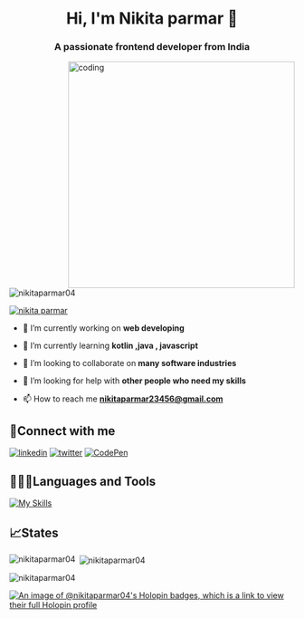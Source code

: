 <h1 align="center">Hi, I'm Nikita parmar 👋</h1>
<h3 align="center">A passionate frontend developer from India</h3>
<img align="right" alt="coding" width ="400" src ="https://media.tenor.com/S59bPkT0pqcAAAAC/programming.gif">

<p align="left"> <img src="https://komarev.com/ghpvc/?username=nikitaparmar04&label=Profile%20views&color=0e75b6&style=flat" alt="nikitaparmar04" /> </p>

<p align="left"> <a href="https://twitter.com/nikita parmar" target="blank"><img src="https://img.shields.io/twitter/follow/nikita parmar?logo=twitter&style=for-the-badge" alt="nikita parmar" /></a> </p>

- 🔭 I’m currently working on **web developing**

- 🌱 I’m currently learning **kotlin ,java , javascript**

- 👯 I’m looking to collaborate on **many software industries**

- 🤝 I’m looking for help with **other people who need my skills**

- 📫 How to reach me **nikitaparmar23456@gmail.com**

## 📲Connect with me
 [![linkedin](https://img.shields.io/badge/linkedin-0A66C2?style=for-the-badge&logo=linkedin&logoColor=white)](https://www.linkedin.com/in/nikita-parmar-638233262/)
 [![twitter](https://img.shields.io/badge/twitter-1DA1F2?style=for-the-badge&logo=twitter&logoColor=white)](https://twitter.com/Nikita__parmar)
[![CodePen](https://img.shields.io/badge/Codepen-000000?style=for-the-badge&logo=codepen&logoColor=white)](https://codepen.io/Nikitaparmar04)



## 🧑👩‍💻Languages and Tools

[![My Skills](https://skillicons.dev/icons?i=cpp,html,css,js,kotlin,bootstrap,docker,aws,jenkins,aws,linux,devops)](https://skillicons.dev)

## 📈States

<p><img align="left" src="https://github-readme-stats.vercel.app/api/top-langs?username=nikitaparmar04&show_icons=true&locale=en&layout=compact" alt="nikitaparmar04" /></p>

<p>&nbsp;<img align="center" src="https://github-readme-stats.vercel.app/api?username=nikitaparmar04&show_icons=true&locale=en" alt="nikitaparmar04" /></p>

<p><img align="center" src="https://github-readme-streak-stats.herokuapp.com/?user=nikitaparmar04&" alt="nikitaparmar04" /></p>

 [![An image of @nikitaparmar04's Holopin badges, which is a link to view their full Holopin profile](https://holopin.me/nikitaparmar04)](https://holopin.io/@nikitaparmar04)

